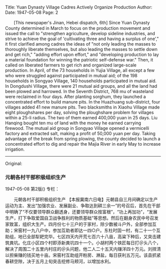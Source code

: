 Title: Yuan Dynasty Village Cadres Actively Organize Production
Author:
Date: 1947-05-08
Page: 2

　　[This newspaper's Jinan, Hebei dispatch, 6th] Since Yuan Dynasty County determined in March to focus on the production movement and issued the call to "strengthen agriculture, develop sideline industries, and strive to achieve the goal of 'cultivating three and having a surplus of one'," it first clarified among cadres the ideas of "not only leading the masses to thoroughly liberate themselves, but also leading the masses to settle down and get rich," "adding effort upon effort," and "developing production to lay a material foundation for winning the patriotic self-defense war." Then, it called on liberated farmers to get rich and organized large-scale production. In April, of the 73 households in Yujia Village, all except a few who were struggled against participated in mutual aid; of the 198 households in Songyao Village, 140 households participated in mutual aid. In Dongdushi Village, there were 21 mutual aid groups, and all the land had been plowed and harrowed. In the Seventh District, 768 mu of wasteland were reclaimed in four days. After planting sorghum, they launched a concentrated effort to build manure pits. In the Huazhuang sub-district, four villages added 41 new manure pits. Two blacksmiths in Xiaohu Village made eight ploughshares per day, solving the ploughshare problem for villages within a 25-li radius. The two of them earned 400,000 yuan in 25 days. Liu Hanqing bought ten mu of land with the money he earned carrying firewood. The mutual aid group in Songyao Village opened a vermicelli factory and extracted salt, making a profit of 50,000 yuan per day. Taking advantage of the break from spring plowing, the county decided to launch a concentrated effort to dig and repair the Majia River in early May to increase irrigation.



<hr /> 

Original: 


### 元朝各村干部积极组织生产

1947-05-08
第2版()
专栏：

　　元朝各村干部积极组织生产
    【本报冀南六日电】元朝县自三月间确定以生产运动为主、发出“加强农业、发展副业、争取达到耕三余一”的号召后，首先在干部中明确了“不仅要领导群众翻透身，还要领导群众按富根”，“功上再加功”，“发展生产，打下争取爱国自卫战争胜利的物质基础”等思想。然后在翻身农民中号召发家致富，组织大生产。四月份七十三户的于家村，除少数被斗户外，全部参加互助；宋窑村一九八户中，参加互助者即达一四○户。东杜时固一村，有二十一个互助组，地已全部犁耙完毕。七区四天内开荒七百六十八亩，高粱下种后，又突击建筑粪坑。化庄小区四个村即添新粪坑四十一个。小胡村两个铁匠每日打＠头八个，解决了周围二十五里内村庄的＠头问题，他二人二十五天内赚洋四十万元。刘捍清以担柴赚的钱买地十亩。宋窑村互助组开粉房、淋盐，每日获利五万元。该县抓紧春耕空隙，决于五月上旬突击挖修马颊河，以增加水利。
